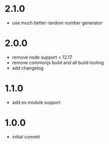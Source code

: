 # 2.1.0
* use much better random number generator


# 2.0.0
* remove node support < 12.17
* remove commonjs build and all build tooling
* add changelog


# 1.1.0
* add es module support


# 1.0.0
* initial commit
